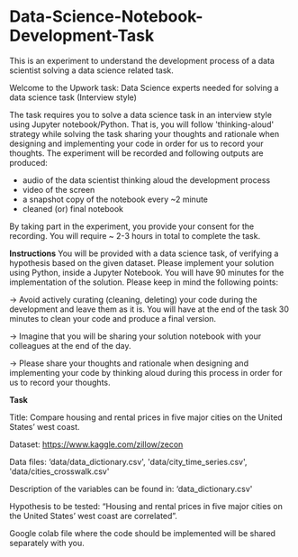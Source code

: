 # Data-Science-Notebook-Development-Task
This is an experiment to understand the development process of a data scientist solving a data science related task.

Welcome to the Upwork task: Data Science experts needed for solving a data science task (Interview style) 

The task requires you to solve a data science task in an interview style using Jupyter notebook/Python. That is, you will follow 'thinking-aloud' strategy while solving the task sharing your thoughts and rationale when designing and implementing your code in order for us to record your thoughts. The experiment will be recorded and following outputs are produced: 
* audio of the data scientist thinking aloud the development process
* video of the screen
* a snapshot copy of the notebook every ~2 minute
* cleaned (or) final notebook

By taking part in the experiment, you provide your consent for the recording. You will require ~ 2-3 hours in total to complete the task.

**Instructions**
You will be provided with a data science task, of verifying a hypothesis based on the given dataset. Please implement your solution using Python, inside a Jupyter Notebook. You will have 90 minutes for the implementation of the solution. Please keep in mind the following points:

-> Avoid actively curating (cleaning, deleting) your code during the development and leave them as it is. You will have at the end of the task 30 minutes to clean your code and produce a final version. 

-> Imagine that you will be sharing your solution notebook with your colleagues at the end of the day.

-> Please share your thoughts and rationale when designing and implementing your code by thinking aloud during this process in order for us to record your thoughts. 

**Task**

Title: Compare housing and rental prices in five major cities on the United States’ west coast.

Dataset: https://www.kaggle.com/zillow/zecon

Data files: ‘data/data_dictionary.csv', 'data/city_time_series.csv', 'data/cities_crosswalk.csv'

Description of the variables can be found in: ‘data_dictionary.csv'

Hypothesis to be tested: “Housing and rental prices in five major cities on the United States’ west coast are correlated”.

Google colab file where the code should be implemented will be shared separately with you.
